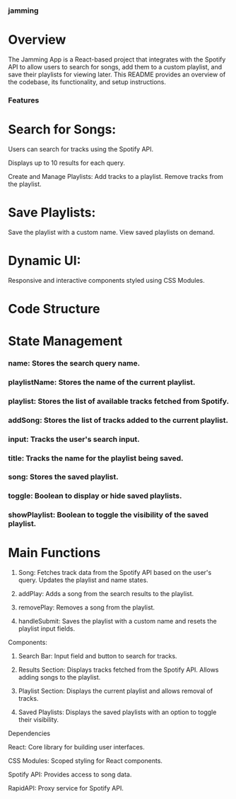### jamming

# Overview

The Jamming App is a React-based project that integrates with the Spotify API to allow users to search for songs, add them to a custom playlist, and save their playlists for viewing later. This README provides an overview of the codebase, its functionality, and setup instructions.


### Features

# Search for Songs:
Users can search for tracks using the Spotify API.

Displays up to 10 results for each query.

Create and Manage Playlists: Add tracks to a playlist.
Remove tracks from the playlist.

# Save Playlists:
Save the playlist with a custom name.
View saved playlists on demand.

# Dynamic UI:
Responsive and interactive components styled using CSS Modules.


# Code Structure

# State Management

### name: Stores the search query name.

### playlistName: Stores the name of the current playlist.

### playlist: Stores the list of available tracks fetched from Spotify.

### addSong: Stores the list of tracks added to the current playlist.

### input: Tracks the user's search input.

### title: Tracks the name for the playlist being saved.
                                                        
### song: Stores the saved playlist.

### toggle: Boolean to display or hide saved playlists.

### showPlaylist: Boolean to toggle the visibility of the saved playlist.



# Main Functions


1. Song:
Fetches track data from the Spotify API based on the user's query.
Updates the playlist and name states.

2. addPlay:
Adds a song from the search results to the playlist.

3. removePlay:
Removes a song from the playlist.

4. handleSubmit:
Saves the playlist with a custom name and resets the playlist input fields.

Components:

1. Search Bar:
Input field and button to search for tracks.


3. Results Section:
Displays tracks fetched from the Spotify API.
Allows adding songs to the playlist.

4. Playlist Section:
Displays the current playlist and allows removal of tracks.

5. Saved Playlists:
Displays the saved playlists with an option to toggle their visibility.

Dependencies

React: Core library for building user interfaces.


CSS Modules: Scoped styling for React components.

Spotify API: Provides access to song data.


RapidAPI: Proxy service for Spotify API.
